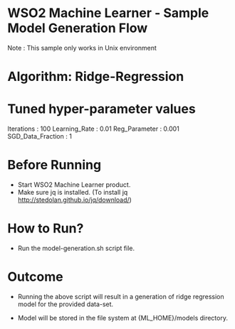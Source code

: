WSO2 Machine Learner - Sample Model Generation Flow
===================================================

Note : This sample only works in Unix environment

Algorithm: Ridge-Regression
===========================

Tuned hyper-parameter values
============================

Iterations : 100
Learning_Rate : 0.01
Reg_Parameter : 0.001
SGD_Data_Fraction : 1

Before Running
==============

* Start WSO2 Machine Learner product.
* Make sure jq is installed. (To install jq http://stedolan.github.io/jq/download/)

How to Run?
===========

* Run the model-generation.sh script file.

Outcome
=======

* Running the above script will result in a generation of ridge regression model for the provided data-set.

* Model will be stored in the file system at {ML_HOME}/models directory.
